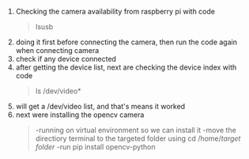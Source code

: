 1. Checking the camera availability from raspberry pi with code
    >lsusb
2. doing it first before connecting the camera, then run the code again when connecting camera
3. check if any device connected 
4. after getting the device list, next are checking the device index with code
    >ls /dev/video*
5. will get a /dev/video list, and that's means it worked
6. next were installing the opencv camera
   > -running on virtual environment so we can install it
   -move the directiory terminal to the targeted folder
    using cd /home/*target folder*
    -run pip install opencv-python
    
